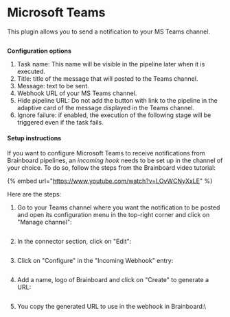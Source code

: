 # Microsoft Teams

This plugin allows you to send a notification to your MS Teams channel.

<figure><img src="../../../.gitbook/assets/CleanShot 2025-02-13 at 14.07.43@2x.png" alt=""><figcaption></figcaption></figure>

**Configuration options**

1. Task name: This name will be visible in the pipeline later when it is executed.
2. Title: title of the message that will posted to the Teams channel.
3. Message: text to be sent.
4. Webhook URL of your MS Teams channel.
5. Hide pipeline URL: Do not add the button with link to the pipeline in the adaptive card of the message displayed in the Teams channel.
6. Ignore failure: if enabled, the execution of the following stage will be triggered even if the task fails.

#### Setup instructions

If you want to configure Microsoft Teams to receive notifications from Brainboard pipelines, an _incoming hook_ needs to be set up in the channel of your choice. To do so, follow the steps from the Brainboard video tutorial:

{% embed url="https://www.youtube.com/watch?v=LOvWCNyXxLE" %}

Here are the steps:

1.  Go to your Teams channel where you want the notification to be posted and open its configuration menu in the top-right corner and click on "Manage channel":

    <figure><img src="../../../.gitbook/assets/CleanShot 2025-02-13 at 14.25.45@2x.png" alt=""><figcaption></figcaption></figure>
2.  In the connector section, click on "Edit":

    <figure><img src="../../../.gitbook/assets/CleanShot 2025-02-13 at 14.28.12@2x.png" alt=""><figcaption></figcaption></figure>
3.  Click on "Configure" in the "Incoming Webhook" entry:

    <figure><img src="../../../.gitbook/assets/CleanShot 2025-02-13 at 14.28.22@2x.png" alt=""><figcaption></figcaption></figure>
4.  Add a name, logo of Brainboard and click on "Create" to generate a URL:

    <figure><img src="../../../.gitbook/assets/CleanShot 2025-02-13 at 14.38.54@2x.png" alt=""><figcaption></figcaption></figure>
5.  You copy the generated URL to use in the webhook in Brainboard:\


    <figure><img src="../../../.gitbook/assets/CleanShot 2025-02-13 at 14.39.47@2x.png" alt=""><figcaption></figcaption></figure>
